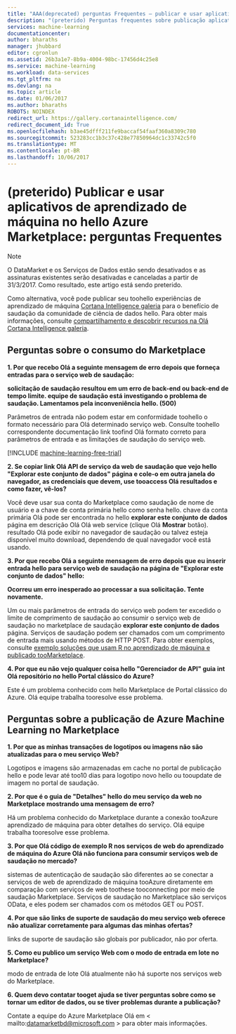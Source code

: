 ```yaml
---
title: "AAA(deprecated) perguntas Frequentes – publicar e usar aplicativos de aprendizado de máquina no Azure Marketplace | Microsoft Docs"
description: "(preterido) Perguntas frequentes sobre publicação aplicativos de aprendizado de máquina no hello Azure Marketplace"
services: machine-learning
documentationcenter: 
author: bharaths
manager: jhubbard
editor: cgronlun
ms.assetid: 26b3a1e7-8b9a-4004-98bc-17456d4c25e8
ms.service: machine-learning
ms.workload: data-services
ms.tgt_pltfrm: na
ms.devlang: na
ms.topic: article
ms.date: 01/06/2017
ms.author: bharaths
ROBOTS: NOINDEX
redirect_url: https://gallery.cortanaintelligence.com/
redirect_document_id: True
ms.openlocfilehash: b3ae45dfff211fe9baccaf54faaf360a8309c780
ms.sourcegitcommit: 523283cc1b3c37c428e77850964dc1c33742c5f0
ms.translationtype: MT
ms.contentlocale: pt-BR
ms.lasthandoff: 10/06/2017
---
```

# <a name="deprecated-publishing-and-using-machine-learning-apps-in-hello-azure-marketplace-faq"></a>(preterido) Publicar e usar aplicativos de aprendizado de máquina no hello Azure Marketplace: perguntas Frequentes

> [!NOTE]
> O DataMarket e os Serviços de Dados estão sendo desativados e as assinaturas existentes serão desativadas e canceladas a partir de 31/3/2017. Como resultado, este artigo está sendo preterido. 
> 
> Como alternativa, você pode publicar seu toohello experiências de aprendizado de máquina [Cortana Intelligence galeria](https://gallery.cortanaintelligence.com/) para o benefício de saudação da comunidade de ciência de dados hello. Para obter mais informações, consulte [compartilhamento e descobrir recursos na Olá Cortana Intelligence galeria](https://docs.microsoft.com/en-us/azure/machine-learning/machine-learning-gallery-how-to-use-contribute-publish).


## <a name="questions-about-consuming-from-marketplace"></a>Perguntas sobre o consumo do Marketplace
**1. Por que recebo Olá a seguinte mensagem de erro depois que forneça entradas para o serviço web de saudação:**

**solicitação de saudação resultou em um erro de back-end ou back-end de tempo limite. equipe de saudação está investigando o problema de saudação. Lamentamos pela inconveniência hello. (500)**

Parâmetros de entrada não podem estar em conformidade toohello o formato necessário para Olá determinado serviço web. Consulte toohello correspondente documentação link toofind Olá formato correto para parâmetros de entrada e as limitações de saudação do serviço web.

[!INCLUDE [machine-learning-free-trial](../../includes/machine-learning-free-trial.md)]

**2. Se copiar link Olá API de serviço da web de saudação que vejo hello "Explorar este conjunto de dados" página e cole-o em outra janela do navegador, as credenciais que devem, use tooaccess Olá resultados e como fazer, vê-los?**

Você deve usar sua conta do Marketplace como saudação de nome de usuário e a chave de conta primária hello como senha hello. chave da conta primária Olá pode ser encontrada no hello **explorar este conjunto de dados** página em descrição Olá Olá web service (clique Olá **Mostrar** botão). resultado Olá pode exibir no navegador de saudação ou talvez esteja disponível muito download, dependendo de qual navegador você está usando.

**3. Por que recebo Olá a seguinte mensagem de erro depois que eu inserir entrada hello para serviço web de saudação na página de "Explorar este conjunto de dados" hello:** 

**Ocorreu um erro inesperado ao processar a sua solicitação. Tente novamente.**

Um ou mais parâmetros de entrada do serviço web podem ter excedido o limite de comprimento de saudação ao consumir o serviço web de saudação no marketplace de saudação **explorar este conjunto de dados** página. Serviços de saudação podem ser chamados com um comprimento de entrada mais usando métodos de HTTP POST. Para obter exemplos, consulte [exemplo soluções que usam R no aprendizado de máquina e publicado tooMarketplace](machine-learning-r-csharp-web-service-examples.md).

**4. Por que eu não vejo qualquer coisa hello "Gerenciador de API" guia int Olá repositório no hello Portal clássico do Azure?** 

Este é um problema conhecido com hello Marketplace de Portal clássico do Azure. Olá equipe trabalha tooresolve esse problema. 

## <a name="questions-about-publishing-from-azure-machine-learning-on-marketplace"></a>Perguntas sobre a publicação de Azure Machine Learning no Marketplace
**1. Por que as minhas transações de logotipos ou imagens não são atualizadas para o meu serviço Web?** 

Logotipos e imagens são armazenadas em cache no portal de publicação hello e pode levar até too10 dias para logotipo novo hello ou tooupdate de imagem no portal de saudação.

**2. Por que é o guia de "Detalhes" hello do meu serviço da web no Marketplace mostrando uma mensagem de erro?**

Há um problema conhecido do Marketplace durante a conexão tooAzure aprendizado de máquina para obter detalhes do serviço. Olá equipe trabalha tooresolve esse problema.

**3. Por que Olá código de exemplo R nos serviços de web do aprendizado de máquina do Azure Olá não funciona para consumir serviços web de saudação no mercado?**

sistemas de autenticação de saudação são diferentes ao se conectar a serviços de web de aprendizado de máquina tooAzure diretamente em comparação com serviços de web toothese tooconnecting por meio de saudação Marketplace. Serviços de saudação no Marketplace são serviços OData, e eles podem ser chamados com os métodos GET ou POST. 

**4. Por que são links de suporte de saudação do meu serviço web oferece não atualizar corretamente para algumas das minhas ofertas?**

links de suporte de saudação são globais por publicador, não por oferta. 

**5. Como eu publico um serviço Web com o modo de entrada em lote no Marketplace?**

modo de entrada de lote Olá atualmente não há suporte nos serviços web do Marketplace.

**6. Quem devo contatar tooget ajuda se tiver perguntas sobre como se tornar um editor de dados, ou se tiver problemas durante a publicação?**

Contate a equipe do Azure Marketplace Olá em < mailto:datamarketbd@microsoft.com > para obter mais informações.

